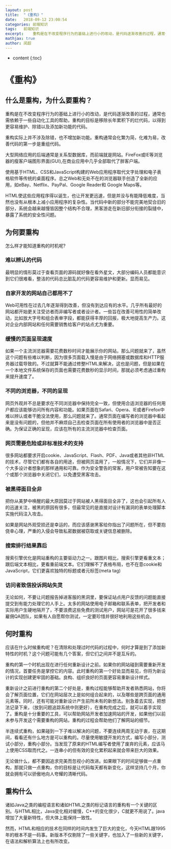 ```yaml
---
layout: post
title:  "《重构》"
date:   2018-09-12 23:00:54
categories: 前端知识
tags:	前端知识
excerpt:	重构是在不改变程序行为的基础上进行小的改动，是代码逐渐改善的过程，通常也需依赖于一些自动化工具的帮助，重构的目标是移除长年累积下的烂代码，以得到更容易维护、除错以及添加新功能的代码。重构实际上并不涉及除错，也不增加新功能。重构通常会化繁为简，化难为易，改善代码的第一步是重组代码。
mathjax: true
author:	闵超
---
```


* content
{:toc}


#	《重构》

## 什么是重构，为什么要重构？

重构是在不改变程序行为的基础上进行小的改动，是代码逐渐改善的过程，通常也需依赖于一些自动化工具的帮助，重构的目标是移除长年累积下的烂代码，以得到更容易维护、除错以及添加新功能的代码。

重构实际上并不涉及除错，也不增加新功能。重构通常会化繁为简，化难为易，改善代码的第一步是重组代码。

大型网络应用的后端通常是关系型数据库，而前端就是网站。FireFox或IE等浏览器的瘦客户端图形界面(GUI),在商业应用中几乎全部取代了胖客户端。

使用基于HTML、CSS和JavaScript构建的Web应用程序取代文字处理和电子表格软件等传统的桌面程序。总之Web和无处不在的浏览器联手创造了全新的应用，如eBay、Netflix、PayPal、Google Reader和 Google Maps等。

HTML使这些应用程序得以诞生，也让开发更迅速，但是并没与有能降低难度，当然也没有从根本上减小应用程序的复杂性。当代码中新的部分不能完美地契合旧的部分，系统会越来越慢皆因整个结构不合理，黑客游走在新旧部分衔接的裂缝中，暴露了系统的安全性问题。

##		为何要重构

怎么样才能知道重构的时机呢?

###	难以辨认的代码

最明显的情形莫过于查看页面的源码就好像在看外星文，大部分编码人员都能意识到它们很难看，整洁的代码总比脏乱的代码更容易维护和更新。显而易见。

###	自家开发的网站自己都用不了

Web可用性在过去几年逐渐得到改善，但没有到达应有的水平。几乎所有最好的网站都开始更关注受访者而非编写者或者设计者。一些旨在改善可用性的简单改动，比如放大字号和组合表单字段，都能获得丰厚的回报，极大地提高生产力。这对企业内部网站和任何需要销售给客户的站点尤为重要。

###	缓慢的页面呈现速度

如果一个主流浏览器需要花费数秒时间才能展示你的网站，那么问题就来了，虽然这个问题有些难以判断，因为很多页面载入慢是由于网络拥塞或数据库和HTTP服务器过载导致的。不过就算不能通过修整HTML来解决，这也是问题，但是如果在一个本地文件系统保存的页面也需要花费数秒的显示时间，那就必须考虑通过重构来提升速度了。

### 不同的浏览器，不同的呈现

网页外观并不总是要求在不同浏览器中保持完全一致，但使用合适浏览器的任何用户都应该能够访问所有内容和功能。如果页面在Safari、Opera、IE或者Firefox中难以辨认或者干脆没法使用，那么问题就来了。通常页面在编写者的浏览器中看起来是没有问题的，但他并不麻烦自己去检查页面在所有使用者的浏览器中是否正确。为保证正确的呈现，应该在所有的主流浏览器中检查页面。

###	网页需要危险或非标准技术的支持

很多网站都要求开启cookie、JavaScript、Flash、PDF、Java或者其他非HTML的技术，尽管它们都有各自的用途，但被网页滥用了，一般情况下，它们并非像一个大多设计者想象的那样通用和可靠。作为安全警告的常客，用户常被告知要在这个或那个浏览器中关闭它们，以免遭受黑客攻击。

###	被黑得面目全非

把你从美梦中唤醒的最大原因莫过于网站被人黑得面目全非了，这也会引起所有人的迅速关注，被黑的原因有很多，但最常见的是直接对设计有漏洞的表单处理脚本实施代码注入攻击。

如果是网站外观受损还是幸运的，而应该感谢黑客给你指出了问题所在，但不要抱侥幸心理，严重的入侵会导致私密数据被窃取或关键信息被删除。

###	搜索排行结果靠后

搜索引擎优化是网站重构的主要驱动力之一。跟图片相比，搜索引擎更看重文本；跟后端文本相比，更看重前端文本。它们理解不了表格布局，也不在意cookie和JavaScript，它们更喜欢独特的标题或者元标签(meta tag)

### 访问者致信投诉网站失灵

无论如何，不要让问题报告掉进客服的黑洞里，要保证站点用户反馈的问题能直接提交到有能力处理它的人手上。太多的网站使用电子邮箱和联系表单，把开发者和实际用户生硬地隔开了，不要浪费这些免费的测试用户，网站可是花开了很多钱来雇佣QA团队，如果有人自愿帮你测试，一定要珍惜并很好地利用这些机会。


##	何时重构

应该在什么时候重构呢？在清除和处理过时代码的过程中，何时才算是到了添加新特性的时机？这个问题可能有几个答案，但它们之间并不是互斥的。

重构的第一个时机出现在进行任何重新设计之前。如果你的网站碰到需要重新开发的情况，首要任务是掌控它的内容。此时重构的第一个好处显而易见，你将为新设计的实现创建更牢固的基础。良构、组织良好的页面更容易重新设计样式。

重新设计之前进行重构的第二个好处是，重构过程能够帮助开发者熟悉网站，你将会了解页面位置，它们在网站层次上是如何组合起来的，以及哪些是跨页面的通用元素等。同时，还有可能对重新设计产生前所未有的新想法。别急着去实现，把想法记录下来，（放到问题追踪系统中则更好），在重构完成之后，就可以着手实现了。重构是十分重要的工具，可以帮助网站开发者加速网站的开发，如果他们以前未参与开发这个需要重构的网站，重构的过程会帮助他们了解网站的细节。

半连续式重构，如果碰到一下子难以解决的问题，不要连续两周无动于衷，在这期间，看看还有什么地方是可以重构的。尽量使用敏捷开发的方式，编写小部分，测试小部分，重构小部分。当发现了原来的HTML编写者使用了废弃的元素，应该马上使用CSS取而代之。一连串小的但有效的变化累积起来就会带来巨大的效果。

无论做什么，都不要因追求完美而忽视小的改进。如果眼下的时间足够做一点重构，那就只做一点重构，你的目标是让代码每天都有新变化，这样坚持几个月，你就会拥有可以骄傲地向人夸耀的清晰代码。


##	重构什么

诸如Java之类的编程语言和诸如HTML之类的标记语言的重构有一个关键的区别。与HTML相比，Java变化相对缓慢，C++的变化很少，C就更不用说了。java增加了大量新特性，但大体上能保持一致性。

然而，HTML和相应的技术在同样的时间内发生了巨大的变化，今天HTML跟1995年的根本不是一码事。新版本不仅剔除了一些关键字，也加入了一些新的关键字，在语法和解析算法上也有所改变。